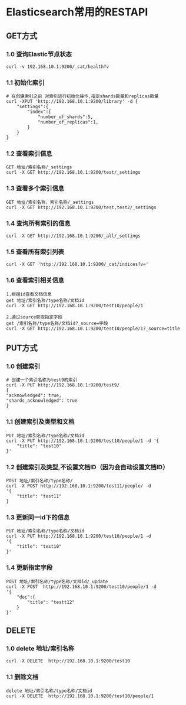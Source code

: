 # Elasticsearch常用的RESTAPI

## GET方式
### 1.0 查询Elastic节点状态
```shell
curl -v 192.168.10.1:9200/_cat/health?v
```

### 1.1 初始化索引
```shell
# 在创建索引之前 对索引进行初始化操作,指定shards数量和replicas数量
curl -XPUT 'http://192.168.10.1:9200/library' -d {
    "settings":{
        "index":{
            "number_of_shards":5,
            "number_of_replicas":1,   
        }
    }
}
```
### 1.2 查看索引信息
```shell
GET 地址/索引名称/_settings
curl -X GET http://192.168.10.1:9200/test/_settings 
```
### 1.3 查看多个索引信息
```shell
GET 地址/索引名称，索引名称/_settings 
curl -X GET http://192.168.10.1:9200/test,test2/_settings
```
### 1.4 查询所有索引的信息
```shell
curl -X GET http://192.168.10.1:9200/_all/_settings
```
### 1.5 查看所有索引列表
```shell
curl -X GET 'http://192.168.10.1:9200/_cat/indices?v='
```
### 1.6 查看索引相关信息
```shell
1.根据id查看文档信息
get 地址/索引名称/type名称/文档id
curl -X GET http://192.168.10.1:9200/test10/people/1

2.通过source获取指定字段
get /索引名称/type名称/文档id?_source=字段
curl -X GET http://192.168.10.1:9200/test10/people/1?_source=title
```

## PUT方式
### 1.0 创建索引
```shell
# 创建一个索引名称为test9的索引
curl -X PUT http://192.168.10.1:9200/test9/ 
{
"acknowledged": true,
"shards_acknowledged": true
}
```
### 1.1 创建索引及类型和文档
```shell
PUT 地址/索引名称/type名称/文档id
curl -X PUT http://192.168.10.1:9200/test10/people/1 -d '{
	"title": "test10"
}' 
```
### 1.2 创建索引及类型,不设置文档ID（因为会自动设置文档ID）
```shell
POST 地址/索引名称/type名称/ 
curl -X POST http://192.168.10.1:9200/test11/people/ -d 
'{
	"title": "test11"
}
```
### 1.3 更新同一id下的信息
```shell
PUT 地址/索引名称/type名称/文档id
curl -X PUT http://192.168.10.1:9200/test10/people/1 -d 
'{
	"title": "test10"
}'
```
### 1.4 更新指定字段
```shell
POST 地址/索引名称/type名称/文档id/_update
curl -X POST  http://192.168.10.1:9200/test10/people/1 -d 
'{
	"doc":{
		"title": "testt12"
	}
}'
```
## DELETE
### 1.0 delete 地址/索引名称
```shell
curl -X DELETE  http://192.168.10.1:9200/test10
```

### 1.1 删除文档
```shell
delete 地址/索引名称/type名称/文档id
curl -X DELETE  http://192.168.10.1:9200/test10/people/1
```

